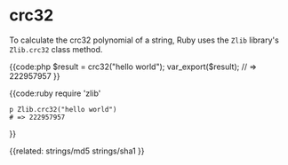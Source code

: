 # crc32

To calculate the crc32 polynomial of a string, Ruby uses the `Zlib` library's
`Zlib.crc32` class method.

{{code:php
    $result = crc32("hello world");
    var_export($result);
    // => 222957957
}}

{{code:ruby
    require 'zlib'

    p Zlib.crc32("hello world")
    # => 222957957
}}


{{related:
    strings/md5
    strings/sha1
}}
